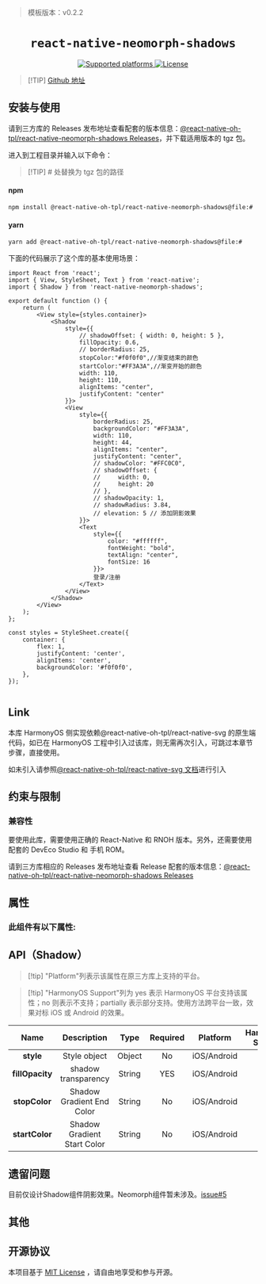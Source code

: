 > 模板版本：v0.2.2

<p align="center">
  <h1 align="center"> <code>react-native-neomorph-shadows</code> </h1>
</p>
<p align="center">
    <a href="https://github.com/tokkozhin/react-native-neomorph-shadows">
        <img src="https://img.shields.io/badge/platforms-android%20|%20ios%20|%20harmony%20-lightgrey.svg" alt="Supported platforms" />
    </a>
    <a href="https://github.com/tokkozhin/react-native-neomorph-shadows/blob/master/LICENSE">
        <img src="https://img.shields.io/badge/license-MIT-green.svg" alt="License" />
        <!-- <img src="https://img.shields.io/badge/license-Apache-blue.svg" alt="License" /> -->
    </a>
</p>

> [!TIP] [Github 地址](https://github.com/react-native-oh-library/react-native-neomorph-shadows)

## 安装与使用

请到三方库的 Releases 发布地址查看配套的版本信息：[@react-native-oh-tpl/react-native-neomorph-shadows Releases](https://github.com/react-native-oh-library/react-native-neomorph-shadows/releases)，并下载适用版本的 tgz 包。

进入到工程目录并输入以下命令：

> [!TIP] # 处替换为 tgz 包的路径

<!-- tabs:start -->

#### **npm**

```bash
npm install @react-native-oh-tpl/react-native-neomorph-shadows@file:#
```

#### **yarn**

```bash
yarn add @react-native-oh-tpl/react-native-neomorph-shadows@file:#
```

<!-- tabs:end -->

下面的代码展示了这个库的基本使用场景：

```tsx
import React from 'react';
import { View, StyleSheet, Text } from 'react-native';
import { Shadow } from 'react-native-neomorph-shadows';

export default function () {
    return (
        <View style={styles.container}>
            <Shadow
                style={{
                    // shadowOffset: { width: 0, height: 5 },
                    fillOpacity: 0.6,
                    // borderRadius: 25,
                    stopColor:"#f0f0f0",//渐变结束的颜色
                    startColor:"#FF3A3A",//渐变开始的颜色
                    width: 110,
                    height: 110,
                    alignItems: "center",
                    justifyContent: "center"
                }}>
                <View
                    style={{
                        borderRadius: 25,
                        backgroundColor: "#FF3A3A",
                        width: 110,
                        height: 44,
                        alignItems: "center",
                        justifyContent: "center",
                        // shadowColor: "#FFC0C0",
                        // shadowOffset: {
                        //     width: 0,
                        //     height: 20
                        // },
                        // shadowOpacity: 1,
                        // shadowRadius: 3.84,
                        // elevation: 5 // 添加阴影效果
                    }}>
                    <Text
                        style={{
                            color: "#ffffff",
                            fontWeight: "bold",
                            textAlign: "center",
                            fontSize: 16
                        }}>
                        登录/注册
                    </Text>
                </View>
            </Shadow>
        </View>
    );
};

const styles = StyleSheet.create({
    container: {
        flex: 1,
        justifyContent: 'center',
        alignItems: 'center',
        backgroundColor: '#f0f0f0',
    },
});


```
## Link

本库 HarmonyOS 侧实现依赖@react-native-oh-tpl/react-native-svg 的原生端代码，如已在 HarmonyOS 工程中引入过该库，则无需再次引入，可跳过本章节步骤，直接使用。

如未引入请参照[@react-native-oh-tpl/react-native-svg 文档](/zh-cn/react-native-svg-capi.md)进行引入

## 约束与限制

### 兼容性

要使用此库，需要使用正确的 React-Native 和 RNOH 版本。另外，还需要使用配套的 DevEco Studio 和 手机 ROM。

请到三方库相应的 Releases 发布地址查看 Release 配套的版本信息：[@react-native-oh-tpl/react-native-neomorph-shadows Releases](https://github.com/react-native-oh-library/react-native-neomorph-shadows/releases)

## 属性

### 此组件有以下属性:
## **API（Shadow）**
>[!tip] "Platform"列表示该属性在原三方库上支持的平台。

>[!tip] "HarmonyOS Support"列为 yes 表示 HarmonyOS 平台支持该属性；no 则表示不支持；partially 表示部分支持。使用方法跨平台一致，效果对标 iOS 或 Android 的效果。

|          Name           |                    Description                    |                           Type                           | Required |  Platform   | HarmonyOS Support |
|:-----------------------:| :-----------------------------------------------: | :------------------------------------------------------: | :------: | :---------: | :---------------: |
|     **style**      |       Style object        |                         Object                           |    No    | iOS/Android |        Yes        |
|        **fillOpacity**        |                   shadow transparency                    |                         String                           |    YES   | iOS/Android |        Yes        |
|     **stopColor**      |                  Shadow Gradient End Color              |                         String                           |    No    | iOS/Android |        Yes        |
| **startColor**  |       Shadow Gradient Start Color       |                         String                           |    No    | iOS/Android |        Yes        |


## 遗留问题

目前仅设计Shadow组件阴影效果。Neomorph组件暂未涉及。[issue#5](https://github.com/react-native-oh-library/react-native-neomorph-shadows/issues/5)

## 其他

## 开源协议

本项目基于 [MIT License](https://github.com/tokkozhin/react-native-neomorph-shadows/blob/master/LICENSE) ，请自由地享受和参与开源。 
